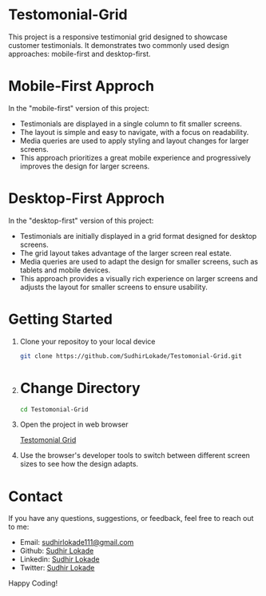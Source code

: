 # Testomonial-Grid
This project is a responsive testimonial grid designed to showcase customer testimonials. It demonstrates two commonly used design approaches: mobile-first and desktop-first. 
# Mobile-First Approch
In the "mobile-first" version of this project:

- Testimonials are displayed in a single column to fit smaller screens.
- The layout is simple and easy to navigate, with a focus on readability.
- Media queries are used to apply styling and layout changes for larger screens.
- This approach prioritizes a great mobile experience and progressively improves the design for larger screens.

# Desktop-First Approch
In the "desktop-first" version of this project:

- Testimonials are initially displayed in a grid format designed for desktop screens.
- The grid layout takes advantage of the larger screen real estate.
- Media queries are used to adapt the design for smaller screens, such as tablets and mobile devices.
- This approach provides a visually rich experience on larger screens and adjusts the layout for smaller screens to ensure usability.

# Getting Started
1. Clone your repositoy to your local device
   ```sh
   git clone https://github.com/SudhirLokade/Testomonial-Grid.git
   ```
2. # Change Directory
   ```sh
   cd Testomonial-Grid
   ```
4. Open the project in web browser
   
   [Testomonial Grid](https://sudhirlokade.github.io/Testomonial-Grid/)

3. Use the browser's developer tools to switch between different screen sizes to see how the design adapts.

# Contact

If you have any questions, suggestions, or feedback, feel free to reach out to me:
- Email: sudhirlokade111@gmail.com
- Github: [Sudhir Lokade](https://github.com/SudhirLokade)
- Linkedin: [Sudhir Lokade](https://www.linkedin.com/in/sudhirlokade)
- Twitter: [Sudhir Lokade](www.twitter.com/SudhirLokade)

Happy Coding!

